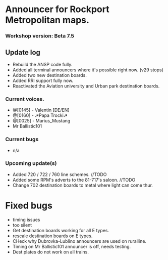 # Announcer for Rockport Metropolitan maps.

### Workshop version: Beta 7.5

## Update log
- Rebuild the ANSP code fully.
- Added all terminal announcers where it's possible right now. (v29 stops)
- Added two new destination boards.
- Added RRI support fully now.
- Reactivated the Aviation university and Urban park destination boards.


### Current voices.
- @[0145] - Valentin [DE/EN] 
- @[0160] - ☭Papa Trocki☭ 
- @[0025] - Marius_Mustang
- Mr Ballistic101

### Current bugs
- n/a

### Upcoming update(s)
- Added 720 / 722 / 760 line schemes. //TODO
- Added some RPM's adverts to the 81-717's saloon. //TODO
- Change 702 destination boards to metal where light can come thur.

# Fixed bugs
- timing issues
- too silent
- Get destination boards working for all E types.
- rescale destination boards on E types.
- CHeck why Dubrovka-Lublino announcers are used on ruralline.
- Timing on  Mr Ballistic101 announcer is off, needs testing.
- Dest plates do not work on all trains.
